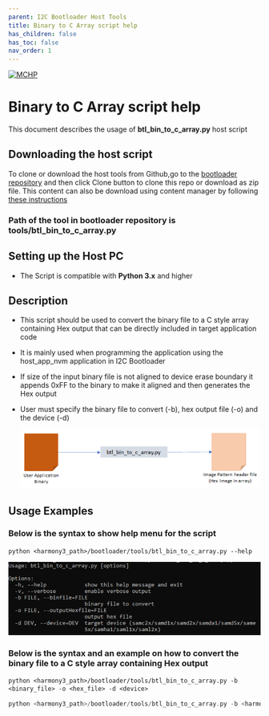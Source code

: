 ```yaml
---
parent: I2C Bootloader Host Tools
title: Binary to C Array script help
has_children: false
has_toc: false
nav_order: 1
---
```


[![MCHP](https://www.microchip.com/ResourcePackages/Microchip/assets/dist/images/logo.png)](https://www.microchip.com)

# Binary to C Array script help

This document describes the usage of **btl_bin_to_c_array.py** host script

## Downloading the host script

To clone or download the host tools from Github,go to the [bootloader repository](https://github.com/Microchip-MPLAB-Harmony/bootloader) and then click Clone button to clone this repo or download as zip file. This content can also be download using content manager by following [these instructions](https://github.com/Microchip-MPLAB-Harmony/contentmanager/wiki)

### Path of the tool in bootloader repository is **tools/btl_bin_to_c_array.py**

## Setting up the Host PC

- The Script is compatible with **Python 3.x** and higher

## Description

- This script should be used to convert the binary file to a C style array containing Hex output that can be directly included in target application code

- It is mainly used when programming the application using the host_app_nvm application in I2C Bootloader
- If size of the input binary file is not aligned to device erase boundary it appends 0xFF to the binary to make it aligned and then generates the Hex output

- User must specify the binary file to convert (-b), hex output file (-o) and the device (-d)

    <p align="center">
        <img src = "./images/btl_bin_to_c_array.png"/>
    </p>

## Usage Examples

### Below is the syntax to show help menu for the script

```
python <harmony3_path>/bootloader/tools/btl_bin_to_c_array.py --help
```

<p align="center">
    <img src = "./images/btl_bin_to_c_array_help_menu.png"/>
</p>

### Below is the syntax and an example on how to convert the binary file to a C style array containing Hex output
```
python <harmony3_path>/bootloader/tools/btl_bin_to_c_array.py -b <binary_file> -o <hex_file> -d <device>
```

```c
python <harmony3_path>/bootloader/tools/btl_bin_to_c_array.py -b <harmony3_path>/bootloader_apps_i2c/apps/i2c_bootloader/test_app/firmware/sam_d20_xpro.X/dist/sam_d20_xpro/production/sam_d20_xpro.X.production.bin -o <harmony3_path>/bootloader_apps_i2c/apps/i2c_bootloader/host_app_nvm/firmware/src/test_app_images/image_pattern_hex_sam_d20_xpro.h -d samd2x
```